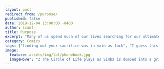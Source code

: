 ```yaml
---
layout: post
redirect_from: /purpose/
published: false
date: 2019-12-04 13:00:00 -0400
author: scawt
title: Purpose
excerpt: "Many of us spend much of our lives searching for our ultimate purpose, our reason for being, that one big thing that it was all about. Some of us are unlucky enough to find it."
category: Comics
tags: ["finding out your sacrifice was in vain as fuck", "I guess this is why people are into religion", "alas!", "trees", "mortality", "circle of life", "nature", "death", "useful", "phone books", "innovation", "natural wonders", "technology", "modern solutions", "he can't stop it even if he wants to"]
image:
  feature: assets/img/lol/phonebook.jpg
  imageHover: "♫ The Circle of Life plays as Simba is dumped into a grinder labeled 'Horse and Buggy Oil' ♫"
---
```

